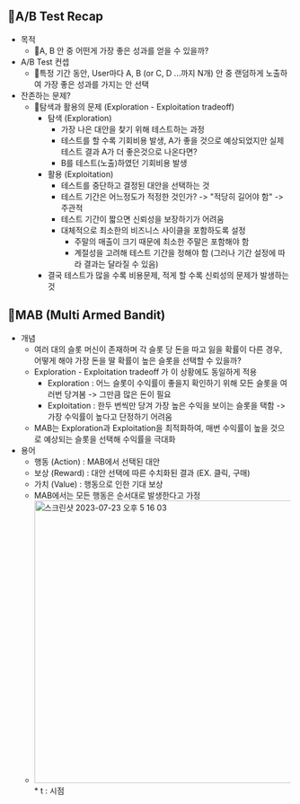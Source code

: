  ## A/B Test Recap
  * 목적
    * A, B 안 중 어떤게 가장 좋은 성과를 얻을 수 있을까?
  * A/B Test 컨셉
    * 특정 기간 동안, User마다 A, B (or C, D ...까지 N개) 안 중 랜덤하게 노출하여 가장 좋은 성과를 가지는 안 선택
  * 잔존하는 문제?
    * 탐색과 활용의 문제 (Exploration - Exploitation tradeoff)
      * 탐색 (Exploration)
        * 가장 나은 대안을 찾기 위해 테스트하는 과정
        * 테스트를 할 수록 기회비용 발생, A가 좋을 것으로 예상되었지만 실제 테스트 결과 A가 더 좋은것으로 나온다면?
        * B를 테스트(노출)하였던 기회비용 발생
      * 활용 (Exploitation)
        * 테스트를 중단하고 결정된 대안을 선택하는 것
        * 테스트 기간은 어느정도가 적정한 것인가? -> "적당히 길어야 함" -> 주관적
        * 테스트 기간이 짧으면 신뢰성을 보장하기가 어려움
        * 대체적으로 최소한의 비즈니스 사이클을 포함하도록 설정
          * 주말의 매출이 크기 때문에 최소한 주말은 포함해야 함
          * 계절성을 고려해 테스트 기간을 정해야 함 (그러나 기간 설정에 따라 결과는 달라질 수 있음)
      * 결국 테스트가 많을 수록 비용문제, 적게 할 수록 신뢰성의 문제가 발생하는 것

 ## MAB (Multi Armed Bandit)
  * 개념
    * 여러 대의 슬롯 머신이 존재하며 각 슬롯 당 돈을 따고 잃을 확률이 다른 경우, 어떻게 해야 가장 돈을 딸 확률이 높은 슬롯을 선택할 수 있을까?
    * Exploration - Exploitation tradeoff 가 이 상황에도 동일하게 적용
      * Exploration : 어느 슬롯이 수익률이 좋을지 확인하기 위해 모든 슬롯을 여러번 당겨봄 -> 그만큼 많은 돈이 필요
      * Exploitation : 한두 번씩만 당겨 가장 높은 수익을 보이는 슬롯을 택함 -> 가장 수익률이 높다고 단정하기 어려움
    * MAB는 Exploration과 Exploitation을 최적화하여, 매번 수익률이 높을 것으로 예상되는 슬롯을 선택해 수익률을 극대화
  * 용어
    * 행동 (Action) : MAB에서 선택된 대안
    * 보상 (Reward) : 대안 선택에 따른 수치화된 결과 (EX. 클릭, 구매)
    * 가치 (Value) : 행동으로 인한 기대 보상
    * MAB에서는 모든 행동은 순서대로 발생한다고 가정
    * <img width="503" alt="스크린샷 2023-07-23 오후 5 16 03" src="https://github.com/sally-yeom/TIL/assets/61625764/7a97c564-8c3b-480b-8208-0caf3a983980">
      * t : 시점

   



